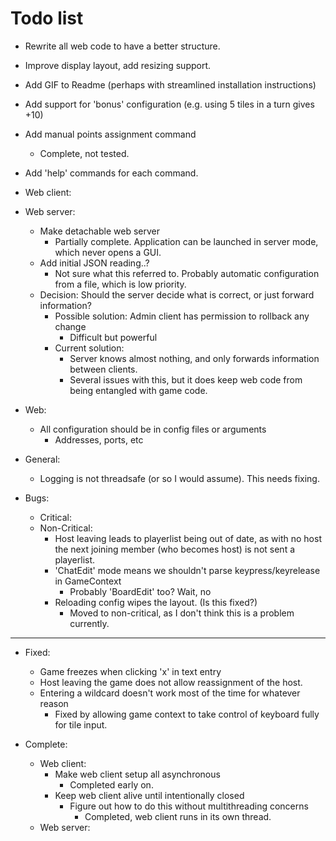 # Todo list

- Rewrite all web code to have a better structure.
- Improve display layout, add resizing support.
- Add GIF to Readme (perhaps with streamlined installation instructions)
- Add support for 'bonus' configuration (e.g. using 5 tiles in a turn gives +10)
- Add manual points assignment command
    - Complete, not tested.
- Add 'help' commands for each command.

- Web client:
- Web server:
    - Make detachable web server
        - Partially complete. Application can be launched in server mode, which never opens a GUI.
    - Add initial JSON reading..?
        - Not sure what this referred to. Probably automatic configuration from a file, which is low priority.
    - Decision: Should the server decide what is correct, or just forward information?
        - Possible solution: Admin client has permission to rollback any change
            - Difficult but powerful
        - Current solution:
            - Server knows almost nothing, and only forwards information between clients.
            - Several issues with this, but it does keep web code from being entangled with game code.
- Web:
    - All configuration should be in config files or arguments
        - Addresses, ports, etc

- General:
    - Logging is not threadsafe (or so I would assume). This needs fixing.

- Bugs:
    - Critical:
    - Non-Critical:
        - Host leaving leads to playerlist being out of date, as with no host the next
            joining member (who becomes host) is not sent a playerlist.
        - 'ChatEdit' mode means we shouldn't parse keypress/keyrelease in GameContext
            - Probably 'BoardEdit' too? Wait, no
        - Reloading config wipes the layout. (Is this fixed?)
            - Moved to non-critical, as I don't think this is a problem currently.

---

- Fixed:
    - Game freezes when clicking 'x' in text entry
    - Host leaving the game does not allow reassignment of the host.
    - Entering a wildcard doesn't work most of the time for whatever reason
        - Fixed by allowing game context to take control of keyboard fully for tile input.

- Complete:
    - Web client:
        - Make web client setup all asynchronous
            - Completed early on.
        - Keep web client alive until intentionally closed
            - Figure out how to do this without multithreading concerns
                - Completed, web client runs in its own thread.
    - Web server:
